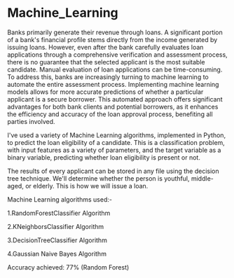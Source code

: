 # Machine_Learning
Banks primarily generate their revenue through loans. A significant portion of a bank's financial profile stems directly from the income generated by issuing loans. However, even after the bank carefully evaluates loan applications through a comprehensive verification and assessment process, there is no guarantee that the selected applicant is the most suitable candidate. Manual evaluation of loan applications can be time-consuming. To address this, banks are increasingly turning to machine learning to automate the entire assessment process. Implementing machine learning models allows for more accurate predictions of whether a particular applicant is a secure borrower. This automated approach offers significant advantages for both bank clients and potential borrowers, as it enhances the efficiency and accuracy of the loan approval process, benefiting all parties involved.

I've used a variety of Machine Learning algorithms, implemented in Python, to predict the loan eligibility of a candidate. This is a classification problem, with input features as a variety of parameters, and the target variable as a binary variable, predicting whether loan eligibility is present or not.

The results of every applicant can be stored in any file using the decision tree technique. We'll determine whether the person is youthful, middle-aged, or elderly. This is how we will issue a loan.

Machine Learning algorithms used:-

1.RandomForestClassifier Algorithm

2.KNeighborsClassifier Algorithm

3.DecisionTreeClassifier Algorithm

4.Gaussian Naive Bayes Algorithm

Accuracy achieved: 77% (Random Forest)
